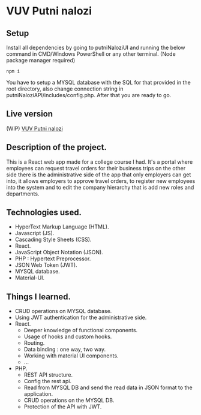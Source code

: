 # VUV Putni nalozi
## Setup 
Install all dependencies by going to putniNaloziUI and running the below command in CMD/Windows PowerShell or any other terminal. (Node package manager required)
```
npm i
```
You have to setup a MYSQL database with the SQL for that provided in the root directory, also change connection string in putniNaloziAPI/includes/config.php.
After that you are ready to go.
## Live version
(WIP)
[VUV Putni nalozi](https://vuvputninalozi.netlify.app)
## Description of the project.
This is a React web app made for a college course I had. It's a portal where employees can request travel orders for their business trips on the other side there is the administrative side of the app that only employers can get into, it allows employers to approve travel orders, to register new employees into the system and to edit the company hierarchy that is add new roles and departments.
## Technologies used.
* HyperText Markup Language (HTML).
* Javascript (JS).
* Cascading Style Sheets (CSS).
* React.
* JavaScript Object Notation (JSON).
* PHP : Hypertext Preprocessor.
* JSON Web Token (JWT).
* MYSQL database.
* Material-UI.
## Things I learned.
* CRUD operations on MYSQL database.
* Using JWT authentication for the administrative side.
* React.
  * Deeper knowledge of functional components.
  * Usage of hooks and custom hooks.
  * Routing.
  * Data binding : one way, two way.
  * Working with material UI components.
  * ...
* PHP.
  * REST API structure.
  * Config the rest api.
  * Read from MYSQL DB and send the read data in JSON format to the application.
  * CRUD operations on the MYSQL DB.
  * Protection of the API with JWT.
